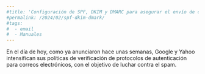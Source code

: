 ```yaml
---
#title: 'Configuración de SPF, DKIM y DMARC para asegurar el envío de correos'
#permalink: /2024/02/spf-dkim-dmark/
#tags:
#  - email
#  - Manuales
---
```


En el día de hoy, como ya anunciaron hace unas semanas, Google y Yahoo intensifican sus políticas de verificación de protocolos de autenticación para correos electrónicos, con el objetivo de luchar contra el spam.


